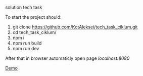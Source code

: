solution tech task

To start the project should: 
1. git clone https://github.com/KotAleksei/tech_task_ciklum.git
2. cd tech_task_ciklum/
3. npm i
4. npm run build
5. npm run dev 

After that in browser automaticly open page *localhost:8080*

[Demo](https://kotaleksei.github.io/tech_task_ciklum/)